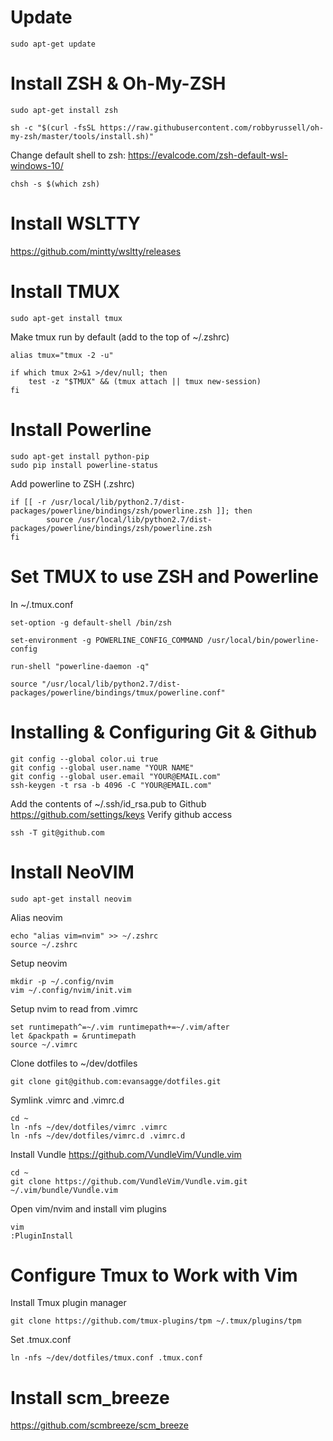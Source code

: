 Update 
==
```
sudo apt-get update
```

Install ZSH & Oh-My-ZSH
==
```
sudo apt-get install zsh
```
```
sh -c "$(curl -fsSL https://raw.githubusercontent.com/robbyrussell/oh-my-zsh/master/tools/install.sh)"
```
Change default shell to zsh: https://evalcode.com/zsh-default-wsl-windows-10/ 
```
chsh -s $(which zsh)
```

Install WSLTTY
==
https://github.com/mintty/wsltty/releases


Install TMUX
==
```
sudo apt-get install tmux
```
Make tmux run by default (add to the top of ~/.zshrc)
```
alias tmux="tmux -2 -u"

if which tmux 2>&1 >/dev/null; then
    test -z "$TMUX" && (tmux attach || tmux new-session)
fi
```

Install Powerline
==
```
sudo apt-get install python-pip
sudo pip install powerline-status
```
Add powerline to ZSH (.zshrc)
```
if [[ -r /usr/local/lib/python2.7/dist-packages/powerline/bindings/zsh/powerline.zsh ]]; then
        source /usr/local/lib/python2.7/dist-packages/powerline/bindings/zsh/powerline.zsh
fi
```

Set TMUX to use ZSH and Powerline
==
In ~/.tmux.conf
```
set-option -g default-shell /bin/zsh

set-environment -g POWERLINE_CONFIG_COMMAND /usr/local/bin/powerline-config

run-shell "powerline-daemon -q"

source "/usr/local/lib/python2.7/dist-packages/powerline/bindings/tmux/powerline.conf"
```

Installing & Configuring Git & Github
==
```
git config --global color.ui true
git config --global user.name "YOUR NAME"
git config --global user.email "YOUR@EMAIL.com"
ssh-keygen -t rsa -b 4096 -C "YOUR@EMAIL.com"
```
Add the contents of ~/.ssh/id_rsa.pub to Github https://github.com/settings/keys
Verify github access
```
ssh -T git@github.com
```

Install NeoVIM
==
```
sudo apt-get install neovim
```
Alias neovim 
```
echo "alias vim=nvim" >> ~/.zshrc
source ~/.zshrc
```
Setup neovim
```
mkdir -p ~/.config/nvim
vim ~/.config/nvim/init.vim
```
Setup nvim to read from .vimrc
```
set runtimepath^=~/.vim runtimepath+=~/.vim/after
let &packpath = &runtimepath
source ~/.vimrc
```
Clone dotfiles to ~/dev/dotfiles
```
git clone git@github.com:evansagge/dotfiles.git
```
Symlink .vimrc and .vimrc.d
```
cd ~
ln -nfs ~/dev/dotfiles/vimrc .vimrc
ln -nfs ~/dev/dotfiles/vimrc.d .vimrc.d
```
Install Vundle https://github.com/VundleVim/Vundle.vim
```
cd ~
git clone https://github.com/VundleVim/Vundle.vim.git ~/.vim/bundle/Vundle.vim
```
Open vim/nvim and install vim plugins
```
vim
:PluginInstall
```

Configure Tmux to Work with Vim
==
Install Tmux plugin manager
```
git clone https://github.com/tmux-plugins/tpm ~/.tmux/plugins/tpm
```
Set .tmux.conf
```
ln -nfs ~/dev/dotfiles/tmux.conf .tmux.conf
```

Install scm_breeze
==
https://github.com/scmbreeze/scm_breeze
